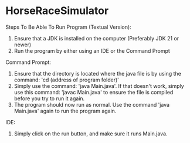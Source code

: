 # HorseRaceSimulator

Steps To Be Able To Run Program (Textual Version):
1. Ensure that a JDK is installed on the computer (Preferably JDK 21 or newer)
2. Run the program by either using an IDE or the Command Prompt

Command Prompt:
1. Ensure that the directory is located where the java file is by using the command: 'cd (address of program folder)'
2. Simply use the command: 'java Main.java'. If that doesn't work, simply use this command: 'javac Main.java' to ensure the file is compiled before you try to run it again.
3. The program should now run as normal. Use the command 'java Main.java' again to run the program again.

IDE:
1. Simply click on the run button, and make sure it runs Main.java.
